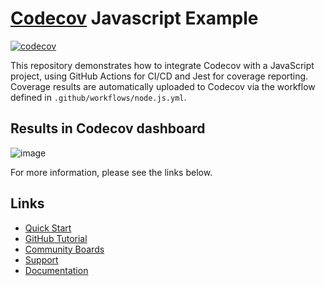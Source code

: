 # [Codecov](https://codecov.io) Javascript Example
[![codecov](https://codecov.io/github/codecov/example-javascript/branch/main/graph/badge.svg?token=JFXAG3vvev)](https://app.codecov.io/github/codecov/example-javascript)

This repository demonstrates how to integrate Codecov with a JavaScript project, using GitHub Actions for CI/CD and Jest for coverage reporting. Coverage results are automatically uploaded to Codecov via the workflow defined in `.github/workflows/node.js.yml`.

## Results in Codecov dashboard
![image](https://github.com/user-attachments/assets/06704467-22ec-4cf6-8837-7e55a70bc87d)

For more information, please see the links below.

## Links
- [Quick Start](https://docs.codecov.com/docs/quick-start)
- [GitHub Tutorial](https://docs.codecov.com/docs/github-tutorial)
- [Community Boards](https://community.codecov.io)
- [Support](https://codecov.io/support)
- [Documentation](https://docs.codecov.io)
